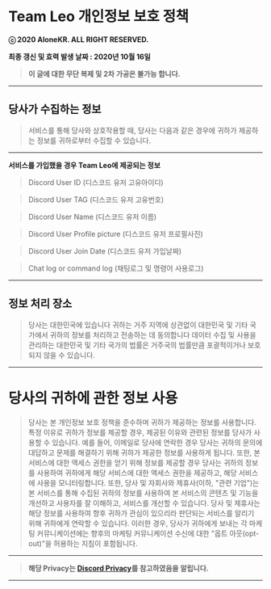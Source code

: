 # **Team Leo 개인정보 보호 정책**

**ⓒ 2020 AIoneKR. ALL RIGHT RESERVED.**

**최종 갱신 및 효력 발생 날짜 : 2020년 10월 16일**

> **이 글에 대한 무단 복제 및 2차 가공은 불가능 합니다.**

****

## 당사가 수집하는 정보
> 서비스를 통해 당사와 상호작용할 때, 당사는 다음과 같은 경우에 귀하가 제공하는 정보를 귀하로부터 수집할 수 있습니다.

****

**서비스를 가입했을 경우 Team Leo에 제공되는 정보**

> Discord User ID (디스코드 유저 고유아이디)

> Discord User TAG (디스코드 유저 고유번호)

> Discord User Name (디스코드 유저 이름)

> Discord User Profile picture (디스코드 유저 프로필사진)

> Discord User Join Date (디스코드 유저 가입날짜)

> Chat log or command log (채팅로그 및 명령어 사용로그)

****

## 정보 처리 장소
> 당사는 대한민국에 있습니다
> 귀하는 거주 지역에 상관없이 대한민국 및 기타 국가에서 귀하의 정보를 처리하고 전송하는 데 동의합니다
> 데이터 수집 및 사용을 관리하는 대한민국 및 기타 국가의 법률은 거주국의 법률만큼 포괄적이거나 보호되지 않을 수 있습니다.

****

# 당사의 귀하에 관한 정보 사용
> 당사는 본 개인정보 보호 정책을 준수하며 귀하가 제공하는 정보를 사용합니다.
> 특정 이유로 귀하가 정보를 제공할 경우, 제공된 이유와 관련된 정보를 당사가 사용할 수 있습니다.
> 예를 들어, 이메일로 당사에 연락한 경우 당사는 귀하의 문의에 대답하고 문제를 해결하기 위해 귀하가 제공한 정보를 사용하게 됩니다.
> 또한, 본 서비스에 대한 액세스 권한을 얻기 위해 정보를 제공할 경우
> 당사는 귀하의 정보를 사용하여 귀하에게 해당 서비스에 대한 액세스 권한을 제공하고, 해당 서비스에 사용을 모니터링합니다.
> 또한, 당사 및 자회사와 제휴사(이하, "관련 기업")는 본 서비스를 통해 수집된 귀하의 정보를 사용하여 본 서비스의 콘텐츠 및 기능을 개선하고
> 사용자를 잘 이해하고, 서비스를 개선할 수 있습니다.
> 당사 및 제휴사는 해당 정보를 사용하여 향후 귀하가 관심이 있으리라 판단되는 서비스를 알리기 위해 귀하에게 연락할 수 있습니다.
> 이러한 경우, 당사가 귀하에게 보내는 각 마케팅 커뮤니케이션에는 향후의 마케팅 커뮤니케이션 수신에 대한 "옵트 아웃(opt-out)"을 허용하는 지침이 포함됩니다.

****

> **해당 Privacy는 [Discord Privacy](https://discordapp.com/privacy)를 참고하였음을 알립니다.**

****
